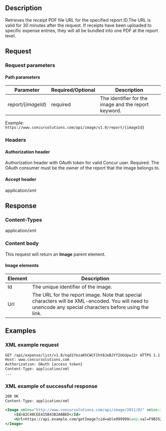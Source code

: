  
## Description 
Retrieves the receipt PDF file URL for the specified report ID.The URL is valid for 30 minutes after the request. If receipts have been uploaded to specific expense entries, they will all be bundled into one PDF at the report level.

## Request 

### Request parameters 

#### Path parameters 

| Parameter | Required/Optional | Description | 
|-----------|-----------|---------------------| 
|report/{_imageId_} | required | The identifier for the image and the report keyword. | 

Example: `https://www.concursolutions.com/api/image/v1.0/report/{imageId}` 

### Headers 

#### Authorization header 

Authorization header with OAuth token for valid Concur user. Required. The OAuth consumer must be the owner of the report that the image belongs to. 

#### Accept header 
application/xml 

## Response 

### Content-Types 
application/xml 

### Content body 
This request will return an **Image** parent element. 

#### Image elements 

| Element |  Description | 
|-----------|---------------------| 
| Id | The unique identifier of the image. | 
| Url | The URL for the report image. Note that special characters will be XML-encoded. You will need to unencode any special characters before using the link.| 

## Examples 

### XML example request 

```xml 
GET /api/expense/list/v1.0/nqd1YesaKhCWCFIhY8JeBJYf2UGdpwJ2r HTTPS 1.1
Host: www.concursolutions.com
Authorization: OAuth {access token}
Content-Type: application/xml   
... 
``` 

### XML example of successful response 

```xml 
200 OK
Content-Type: application/xml

<Image xmlns="http://www.concursolutions.com/api/image/2011/02" xmlns:i="http://www.w3.org/2001/XMLSchema-instance">
    <Id>A2C40CEE415B43B2A0BED</Id>
    <Url>https://api.example.com/getImage?cid=able999999&amp;val=F9B35244G86</Url>
</Image>
 
```


